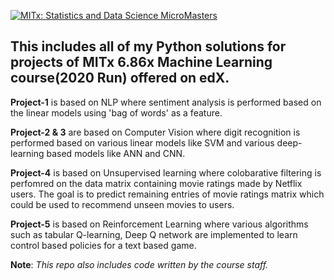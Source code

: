[![MITx: Statistics and Data Science MicroMasters](https://img.shields.io/badge/MITx-Statistics%20and%20Data%20Science%20MicroMasters-blue)](https://www.edx.org/micromasters/mitx-statistics-and-data-science)

## This includes all of my Python solutions for projects of MITx 6.86x Machine Learning course(2020 Run) offered on edX.

__Project-1__ is based on NLP where sentiment analysis is performed based on the linear models using 'bag of words' as a feature.

__Project-2 & 3__ are based on Computer Vision where digit recognition is performed based on various linear models like SVM and various deep-learning based models like ANN and CNN.

__Project-4__ is based on Unsupervised learning where colobarative filtering is perfomred on the data matrix containing movie ratings made by Netflix users. The goal is to predict remaining entries of movie ratings matrix which could be used to recommend unseen movies to users.

__Project-5__ is based on Reinforcement Learning where various algorithms such as tabular Q-learning, Deep Q network are implemented to learn control based policies for a text based game. 

__Note__: _This repo also includes code written by the course staff._    
